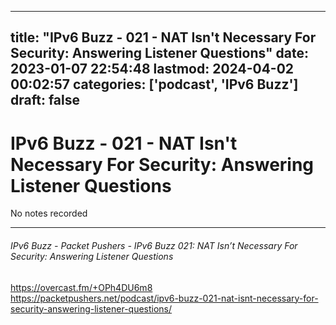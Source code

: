 
---
title: "IPv6 Buzz - 021 - NAT Isn't Necessary For Security: Answering Listener Questions"
date: 2023-01-07 22:54:48
lastmod: 2024-04-02 00:02:57
categories: ['podcast', 'IPv6 Buzz']
draft: false
---


# IPv6 Buzz - 021 - NAT Isn't Necessary For Security: Answering Listener Questions

No notes recorded

- - -
###### IPv6 Buzz - Packet Pushers - IPv6 Buzz 021: NAT Isn’t Necessary For Security: Answering Listener Questions

https://overcast.fm/+OPh4DU6m8  
https://packetpushers.net/podcast/ipv6-buzz-021-nat-isnt-necessary-for-security-answering-listener-questions/

<!-- #public #podcast #IPv6 Buzz# -->

<!-- {BearID:A906AECF-6F87-467A-8709-3FAC9A538D1D-28016-00002D97EC51D0C2} -->
